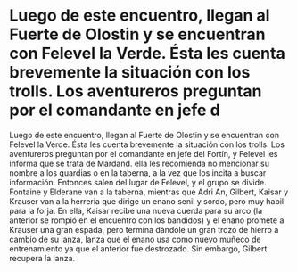 # Luego de este encuentro, llegan al Fuerte de Olostin y se encuentran con Felevel la Verde. Ésta les cuenta brevemente la situación con los trolls. Los aventureros preguntan por el comandante en jefe d

Luego de este encuentro, llegan al Fuerte de Olostin y se encuentran con Felevel la Verde. Ésta les cuenta brevemente la situación con los trolls. Los aventureros preguntan por el comandante en jefe del Fortín, y Felevel les informa que se trata de Mardand. ella les recomienda no mencionar su nombre a los guardias o en la taberna, a la vez que los incita a buscar información.
Entonces salen del lugar de Felevel, y el grupo se divide. Fontaine y Elderane van a la taberna, mientras que Adri An, Gilbert, Kaisar y Krauser van a la herreria que dirige un enano senil y sordo, pero muy habil para la forja. En ella, Kaisar recibe una nueva cuerda para su arco (la anterior se rompió en el encuentro con los bandidos) y el enano promete a Krauser una gran espada, pero termina dándole un gran trozo de hierro a cambio de su lanza, lanza que el enano usa como nuevo muñeco de entrenamiento ya que el anterior fue destrozado. Sin embargo, Gilbert recupera la lanza.


